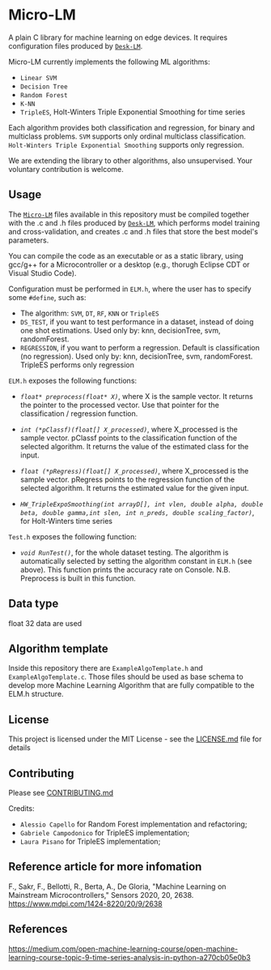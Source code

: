 # Micro-LM
A plain C library for machine learning on edge devices. It requires configuration files produced by [`Desk-LM`](https://github.com/Edge-Learning-Machine/Desk-LM).

Micro-LM currently implements the following ML algorithms:

- `Linear SVM`
- `Decision Tree`
- `Random Forest`
- `K-NN`
- `TripleES`, Holt-Winters Triple Exponential Smoothing for time series

Each algorithm provides both classification and regression, for binary and multiclass problems. `SVM` supports only ordinal multiclass classification. `Holt-Winters Triple Exponential Smoothing` supports only regression.

We are extending the library to other algorithms, also unsupervised. Your voluntary contribution is welcome.

## Usage

The [`Micro-LM`](https://github.com/Edge-Learning-Machine/Micro-LM) files available in this repository  must be compiled together with the .c and .h files produced by [`Desk-LM`](https://github.com/Edge-Learning-Machine/Desk-LM), which performs model training and cross-validation, and creates .c and .h files that store the best model's parameters.

You can compile the code as an executable or as a static library, using gcc/g++ for a Microcontroller or a desktop (e.g., thorugh Eclipse CDT or Visual Studio Code).

Configuration must be performed in `ELM.h`, where the user has to specify some `#define`, such as:
- The algorithm: `SVM`, `DT`, `RF`, `KNN` or `TripleES`
- `DS_TEST`, if you want to test performance in a dataset, instead of doing one shot estimations. Used only by: knn, decisionTree, svm, randomForest.
- `REGRESSION`, if you want to perform a regression. Default is classification (no regression). Used only by: knn, decisionTree, svm, randomForest. TripleES performs only regression

`ELM.h` exposes the following functions:
- *`float* preprocess(float* X)`*, where X is the sample vector. It returns the pointer to the processed vector. Use that pointer for the classification / regression function.
- *`int (*pClassf)(float[] X_processed)`*, where X_processed is the sample vector. pClassf points to the classification function of the selected algorithm. It returns the value of the estimated class for the input.
- *`float (*pRegress)(float[] X_processed)`*, where X_processed is the sample vector. pRegress points to the regression function of the selected algorithm. It returns the estimated value for the given input.

- *`HW_TripleExpoSmoothing(int arrayD[], int vlen, double alpha, double beta, double gamma,int slen, int n_preds, double scaling_factor)`*, for Holt-Winters time series

`Test.h` exposes the following function:
- *`void RunTest()`*, for the whole dataset testing. The algorithm is automatically selected by setting the algorithm constant in `ELM.h` (see above). This function prints the accuracy rate on Console.  N.B. Preprocess is built in this function.

## Data type
float 32 data are used

## Algorithm template
Inside this repository there are `ExampleAlgoTemplate.h` and `ExampleAlgoTemplate.c`. 
Those files should be used as base schema to develop more Machine Learning Algorithm that are fully compatible to the ELM.h structure.


## License
This project is licensed under the MIT License - see the [LICENSE.md](https://github.com/Edge-Learning-Machine/Micro-LM/blob/master/LICENSE.md) file for details

## Contributing
Please see [CONTRIBUTING.md](https://github.com/Edge-Learning-Machine/Desk-LM/blob/master/docs/CONTRIBUTING.md)

Credits:
- `Alessio Capello` for Random Forest implementation and refactoring;
- `Gabriele Campodonico` for TripleES implementation;
- `Laura Pisano` for TripleES implementation;

## Reference article for more infomation
F., Sakr, F., Bellotti, R., Berta, A., De Gloria, "Machine Learning on Mainstream Microcontrollers," Sensors 2020, 20, 2638.
https://www.mdpi.com/1424-8220/20/9/2638

## References
https://medium.com/open-machine-learning-course/open-machine-learning-course-topic-9-time-series-analysis-in-python-a270cb05e0b3
